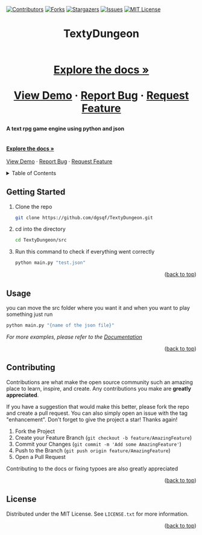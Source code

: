 <div id="top"></div>
<!--
*** Thanks for checking out the Best-README-Template. If you have a suggestion
*** that would make this better, please fork the repo and create a pull request
*** or simply open an issue with the tag "enhancement".
*** Don't forget to give the project a star!
*** Thanks again! Now go create something AMAZING! :D
-->



<!-- PROJECT SHIELDS -->
<!--
*** I'm using markdown "reference style" links for readability.
*** Reference links are enclosed in brackets [ ] instead of parentheses ( ).
*** See the bottom of this document for the declaration of the reference variables
*** for contributors-url, forks-url, etc. This is an optional, concise syntax you may use.
*** https://www.markdownguide.org/basic-syntax/#reference-style-links
-->
[![Contributors][contributors-shield]][contributors-url]
[![Forks][forks-shield]][forks-url]
[![Stargazers][stars-shield]][stars-url]
[![Issues][issues-shield]][issues-url]
[![MIT License][license-shield]][license-url]





<!-- PROJECT LOGO -->
<h1 align="center">
    TextyDungeon
    <p/>
    <br />
    <a href="https://github.com/dgsqf/TextyDungeon"><strong>Explore the docs »</strong></a>
    <br />
    <br />
    <a href="https://github.com/dgsqf/TextyDungeon">View Demo</a>
    ·
    <a href="https://github.com/dgsqf/TextyDungeon/issues">Report Bug</a>
    ·
    <a href="https://github.com/dgsqf/TextyDungeon/issues">Request Feature</a>
  </p>
</h1>

  <p align="center">
   <h4>A text rpg game engine using python and json</h4>
   <p/>
    <br />
    <a href="https://github.com/dgsqf/TextyDungeon"><strong>Explore the docs »</strong></a>
    <br />
    <br />
    <a href="https://github.com/dgsqf/TextyDungeon">View Demo</a>
    ·
    <a href="https://github.com/dgsqf/TextyDungeon/issues">Report Bug</a>
    ·
    <a href="https://github.com/dgsqf/TextyDungeon/issues">Request Feature</a>
  </p>
</div>



<!-- TABLE OF CONTENTS -->
<details>
  <summary>Table of Contents</summary>
  <ol>
    <li>
      <a href="#about-the-project">About The Project</a>
      <ul>
        <li><a href="#built-with">Built With</a></li>
      </ul>
    </li>
    <li>
      <a href="#getting-started">Getting Started</a>
      <ul>
        <li><a href="#prerequisites">Prerequisites</a></li>
        <li><a href="#installation">Installation</a></li>
      </ul>
    </li>
    <li><a href="#usage">Usage</a></li>
    <li><a href="#roadmap">Roadmap</a></li>
    <li><a href="#contributing">Contributing</a></li>
    <li><a href="#license">License</a></li>
    <li><a href="#contact">Contact</a></li>
    <li><a href="#acknowledgments">Acknowledgments</a></li>
  </ol>
</details>













<!-- GETTING STARTED -->
## Getting Started



1. Clone the repo
   ```sh
   git clone https://github.com/dgsqf/TextyDungeon.git
   ```
2. cd into the directory
   ```sh
   cd TextyDungeon/src
   ```
3. Run this command to check if everything went correctly
   ```sh
   python main.py "test.json"
   ```


<p align="right">(<a href="#top">back to top</a>)</p>



<!-- USAGE EXAMPLES -->
## Usage

you can move the src folder where you want it and when you want to play something just run
```sh
python main.py "{name of the json file}"
```
_For more examples, please refer to the [Documentation](https://example.com)_

<p align="right">(<a href="#top">back to top</a>)</p>





<!-- CONTRIBUTING -->
## Contributing

Contributions are what make the open source community such an amazing place to learn, inspire, and create. Any contributions you make are **greatly appreciated**.

If you have a suggestion that would make this better, please fork the repo and create a pull request. You can also simply open an issue with the tag "enhancement".
Don't forget to give the project a star! Thanks again!

1. Fork the Project
2. Create your Feature Branch (`git checkout -b feature/AmazingFeature`)
3. Commit your Changes (`git commit -m 'Add some AmazingFeature'`)
4. Push to the Branch (`git push origin feature/AmazingFeature`)
5. Open a Pull Request

Contributing to the docs or fixing typoes are also greatly appreciated
<p align="right">(<a href="#top">back to top</a>)</p>



<!-- LICENSE -->
## License

Distributed under the MIT License. See `LICENSE.txt` for more information.

<p align="right">(<a href="#top">back to top</a>)</p>











<!-- MARKDOWN LINKS & IMAGES -->
<!-- https://www.markdownguide.org/basic-syntax/#reference-style-links -->
[contributors-shield]: https://img.shields.io/github/contributors/dgsqf/TextyDungeon.svg?style=for-the-badge
[contributors-url]: https://github.com/dgsqf/TextyDungeon/graphs/contributors
[forks-shield]: https://img.shields.io/github/forks/dgsqf/TextyDungeon.svg?style=for-the-badge
[forks-url]: https://github.com/dgsqf/TextyDungeon/network/members
[stars-shield]: https://img.shields.io/github/stars/dgsqf/TextyDungeon.svg?style=for-the-badge
[stars-url]: https://github.com/dgsqf/TextyDungeon/stargazers
[issues-shield]: https://img.shields.io/github/issues/dgsqf/TextyDungeon.svg?style=for-the-badge
[issues-url]: https://github.com/dgsqf/TextyDungeon/issues
[license-shield]: https://img.shields.io/github/license/dgsqf/TextyDungeon.svg?style=for-the-badge
[license-url]: https://github.com/dgsqf/TextyDungeon/blob/master/LICENSE.txt

[product-screenshot]: images/screenshot.png
